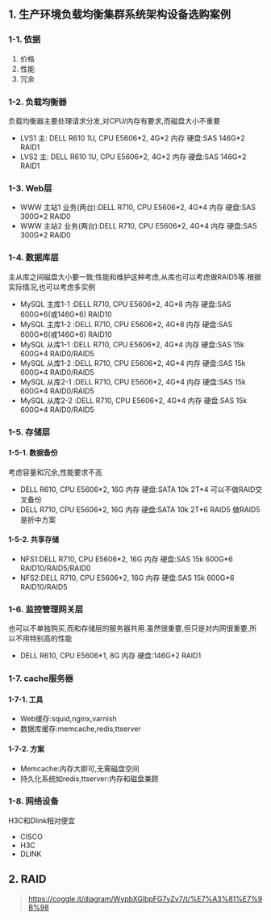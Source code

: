 ## 1. 生产环境负载均衡集群系统架构设备选购案例
### 1-1. 依据
1. 价格
2. 性能
3. 冗余

### 1-2. 负载均衡器
负载均衡器主要处理请求分发,对CPU/内存有要求,而磁盘大小不重要
+ LVS1 主: DELL R610 1U, CPU E5606\*2, 4G\*2 内存 硬盘:SAS 146G\*2 RAID1
+ LVS2 主: DELL R610 1U, CPU E5606\*2, 4G\*2 内存 硬盘:SAS 146G\*2 RAID1

### 1-3. Web层
+ WWW 主站1 业务(两台):DELL R710, CPU E5606\*2, 4G\*4 内存 硬盘:SAS 300G\*2 RAID0
+ WWW 主站2 业务(两台):DELL R710, CPU E5606\*2, 4G\*4 内存 硬盘:SAS 300G\*2 RAID0

### 1-4. 数据库层
主从库之间磁盘大小要一致;性能和维护这种考虑,从库也可以考虑做RAID5等.根据实际情况,也可以考虑多实例
+ MySQL 主库1-1 :DELL R710, CPU E5606\*2, 4G\*8 内存 硬盘:SAS 600G\*6(或146G\*6) RAID10
+ MySQL 主库1-2 :DELL R710, CPU E5606\*2, 4G\*8 内存 硬盘:SAS 600G\*6(或146G\*6) RAID10
+ MySQL 从库1-1 :DELL R710, CPU E5606\*2, 4G\*4 内存 硬盘:SAS 15k 600G\*4 RAID0/RAID5
+ MySQL 从库1-2 :DELL R710, CPU E5606\*2, 4G\*4 内存 硬盘:SAS 15k 600G\*4 RAID0/RAID5
+ MySQL 从库2-1 :DELL R710, CPU E5606\*2, 4G\*4 内存 硬盘:SAS 15k 600G\*4 RAID0/RAID5
+ MySQL 从库2-2 :DELL R710, CPU E5606\*2, 4G\*4 内存 硬盘:SAS 15k 600G\*4 RAID0/RAID5


### 1-5. 存储层
#### 1-5-1. 数据备份
考虑容量和冗余,性能要求不高
+ DELL R610, CPU E5606\*2, 16G 内存 硬盘:SATA 10k 2T\*4 可以不做RAID交叉备份
+ DELL R710, CPU E5606\*2, 16G 内存 硬盘:SATA 10k 2T\*6 RAID5 做RAID5是折中方案

#### 1-5-2. 共享存储
+ NFS1:DELL R710, CPU E5606\*2, 16G 内存 硬盘:SAS 15k 600G\*6 RAID10/RAID5/RAID0
+ NFS2:DELL R710, CPU E5606\*2, 16G 内存 硬盘:SAS 15k 600G\*6 RAID10/RAID5

### 1-6. 监控管理网关层
也可以不单独购买,而和存储层的服务器共用.虽然很重要,但只是对内网很重要,所以不用特别高的性能
+ DELL R610, CPU E5606\*1, 8G 内存 硬盘:146G\*2 RAID1
### 1-7. cache服务器
#### 1-7-1. 工具
+ Web缓存:squid,nginx,varnish
+ 数据库缓存:memcache,redis,ttserver
#### 1-7-2. 方案
+ Memcache:内存大即可,无需磁盘空间
+ 持久化系统如redis,ttserver:内存和磁盘兼顾

### 1-8. 网络设备
H3C和Dlink相对便宜
+ CISCO
+ H3C
+ DLINK

## 2. RAID
> https://coggle.it/diagram/WypbXGlbpFG7yZv7/t/%E7%A3%81%E7%9B%98

